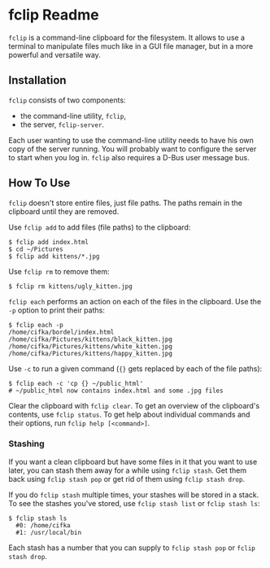 fclip Readme
============
`fclip` is a command-line clipboard for the filesystem. It allows to use a terminal
to manipulate files much like in a GUI file manager, but in a more powerful and
versatile way.

Installation
------------
`fclip` consists of two components:
* the command-line utility, `fclip`,
* the server, `fclip-server`.

Each user wanting to use the command-line utility needs to have his own copy of
the server running. You will probably want to configure the server to start when
you log in. `fclip` also requires a D-Bus user message bus.

How To Use
----------
`fclip` doesn't store entire files, just file paths. The paths remain in the clipboard
until they are removed.

Use `fclip add` to add files (file paths) to the clipboard:

    $ fclip add index.html
    $ cd ~/Pictures
    $ fclip add kittens/*.jpg

Use `fclip rm` to remove them:

    $ fclip rm kittens/ugly_kitten.jpg

`fclip each` performs an action on each of the files in the clipboard. Use the `-p` option to print their paths:

    $ fclip each -p
    /home/cifka/bordel/index.html
    /home/cifka/Pictures/kittens/black_kitten.jpg
    /home/cifka/Pictures/kittens/white_kitten.jpg
    /home/cifka/Pictures/kittens/happy_kitten.jpg

Use `-c` to run a given command
(`{}` gets replaced by each of the file paths):

    $ fclip each -c 'cp {} ~/public_html'
    # ~/public_html now contains index.html and some .jpg files

Clear the clipboard with `fclip clear`. To get an overview of the clipboard's contents, use `fclip status`.
To get help about individual commands and their options, run `fclip help [<command>]`.

### Stashing
If you want a clean clipboard but have some files in it that you want to use later, you can stash them away
for a while using `fclip stash`. Get them back using `fclip stash pop` or get rid of them using
`fclip stash drop`.

If you do `fclip stash` multiple times, your stashes will be stored in a stack. 
To see the stashes you've stored, use `fclip stash list` or `fclip stash ls`:

    $ fclip stash ls
      #0: /home/cifka
      #1: /usr/local/bin
      
Each stash has a number that you can supply to `fclip stash pop` or `fclip stash drop`.

